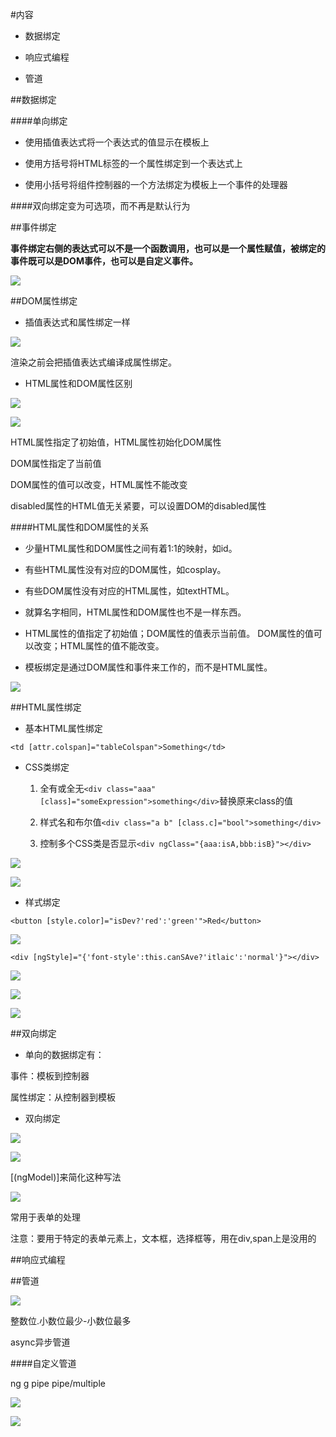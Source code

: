 #内容

- 数据绑定

- 响应式编程

- 管道




##数据绑定


####单向绑定

- 使用插值表达式将一个表达式的值显示在模板上

- 使用方括号将HTML标签的一个属性绑定到一个表达式上

- 使用小括号将组件控制器的一个方法绑定为模板上一个事件的处理器



####双向绑定变为可选项，而不再是默认行为



##事件绑定

**事件绑定右侧的表达式可以不是一个函数调用，也可以是一个属性赋值，被绑定的事件既可以是DOM事件，也可以是自定义事件。**

![](/assets/360截图20171022153622894.jpg)


##DOM属性绑定

- 插值表达式和属性绑定一样

![](/assets/360截图20171023092903496.jpg)

渲染之前会把插值表达式编译成属性绑定。


- HTML属性和DOM属性区别

![](/assets/360截图20171023113859568.jpg)

![](/assets/360截图20171023113552840.jpg)

HTML属性指定了初始值，HTML属性初始化DOM属性

DOM属性指定了当前值

DOM属性的值可以改变，HTML属性不能改变

disabled属性的HTML值无关紧要，可以设置DOM的disabled属性



####HTML属性和DOM属性的关系

- 少量HTML属性和DOM属性之间有着1:1的映射，如id。

- 有些HTML属性没有对应的DOM属性，如cosplay。

- 有些DOM属性没有对应的HTML属性，如textHTML。

- 就算名字相同，HTML属性和DOM属性也不是一样东西。

- HTML属性的值指定了初始值；DOM属性的值表示当前值。
DOM属性的值可以改变；HTML属性的值不能改变。

- 模板绑定是通过DOM属性和事件来工作的，而不是HTML属性。

![](/assets/360截图20171023130322503.jpg)





##HTML属性绑定

- 基本HTML属性绑定

`<td [attr.colspan]="tableColspan">Something</td>`

- CSS类绑定

    1. 全有或全无`<div class="aaa" [class]="someExpression">something</div>`替换原来class的值

    2. 样式名和布尔值`<div class="a b" [class.c]="bool">something</div>`

    3. 控制多个CSS类是否显示`<div ngClass="{aaa:isA,bbb:isB}"></div>`

![](/assets/360截图20171023133852147.jpg)

![](/assets/360截图20171023133957236.jpg)

- 样式绑定

`<button [style.color]="isDev?'red':'green'">Red</button>`

![](/assets/360截图20171023134313521.jpg)

`<div [ngStyle]="{'font-style':this.canSAve?'itlaic':'normal'}"></div>`

![](/assets/360截图20171023134606556.jpg)

![](/assets/360截图20171023134752280.jpg)



![](/assets/360截图20171023132451898.jpg)





##双向绑定

- 单向的数据绑定有：

事件：模板到控制器

属性绑定：从控制器到模板


- 双向绑定

![](/assets/360截图20171023135254954.jpg)

![](/assets/360截图20171023135759053.jpg)

[(ngModel)]来简化这种写法

![](/assets/360截图20171023140006980.jpg)

常用于表单的处理

注意：要用于特定的表单元素上，文本框，选择框等，用在div,span上是没用的





##响应式编程







##管道

![](/assets/360截图20171023144753609.jpg)

整数位.小数位最少-小数位最多

async异步管道



####自定义管道

ng g pipe pipe/multiple

![](/assets/360截图20171023145721814.jpg)

![](/assets/360截图20171023145545899.jpg)
















































